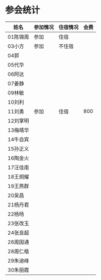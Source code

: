# 参会统计

姓名|参加情况|住宿情况|会费
---|---|---|---
01陈锦周|参加|住宿|
03小方|参加|不住宿|
04郭|||
05代华|||
06阿达|||
07姜静|||
09林敏|||
10刘利|||
11刘勇|参加|住宿|800
12刘掌明|||
13梅靖华|||
14牛自宾|||
15孙正义|||
16陶金火|||
17汪佳南|||
18王炯耀|||
19王燕群|||
20吴昌|||
21杨丹君|||
22杨旸|||
23张改玉|||
24张良超|||
26周国通|||
28周仁楷|||
29朱迪峰|||
30朱丽霞|||
